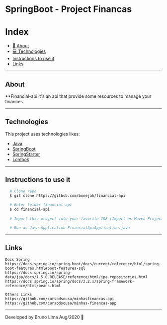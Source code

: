 # SpringBoot - Project Financas


# Index
  - [📝 About](#-about)
  - [💻 Technologies](#-technologies)
  - [Instructions to use it](#instructions-to-use-it)
  - [Links](#links)

---

## About
**Financial-api it's an api that provide some resources to manage your finances

---

## Technologies
This project uses technologies likes: 

- [Java](https://www.java.com/en/)
- [SpringBoot](https://spring.io/projects/spring-boot)
- [SpringStarter](https://start.spring.io/)
- [Lombok](https://projectlombok.org/)

---

## Instructions to use it

```bash
  # Clone repo
  $ git clone https://github.com/bonejah/financial-api

  # Enter folder financial-api
  $ cd financial-api
  
  # Import this project into your favorite IDE (Import as Maven Project)

  # Run as Java Application FinancialApiApplication.java
```
---

## Links
```
Docs Spring
https://docs.spring.io/spring-boot/docs/current/reference/html/spring-boot-features.html#boot-features-sql
https://docs.spring.io/spring-data/jpa/docs/1.5.0.RELEASE/reference/html/jpa.repositories.html
https://docs.spring.io/spring/docs/3.2.x/spring-framework-reference/html/beans.html

Others Links
https://github.com/cursodsousa/minhasfinancas-api
https://github.com/cursodsousa/minhas-financas-app
```
---
Developed by Bruno Lima Aug/2020 🦧
